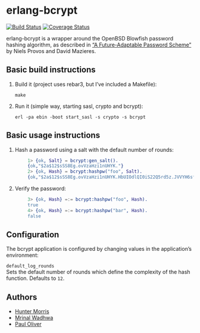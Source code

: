 erlang-bcrypt
=============

[![Build Status][travis_ci_image]][travis_ci]
[![Coverage Status](https://coveralls.io/repos/github/puzza007/erlang-bcrypt/badge.svg?branch=master)](https://coveralls.io/github/puzza007/erlang-bcrypt?branch=master)

erlang-bcrypt is a wrapper around the OpenBSD Blowfish password hashing algorithm, as described in [“A Future-Adaptable Password Scheme”] by Niels Provos and David Mazieres.

Basic build instructions
------------------------

1.  Build it (project uses rebar3, but I’ve included a Makefile):

        make

2.  Run it (simple way, starting sasl, crypto and bcrypt):

        erl -pa ebin -boot start_sasl -s crypto -s bcrypt

Basic usage instructions
------------------------

1.  Hash a password using a salt with the default number of rounds:

```erlang
        1> {ok, Salt} = bcrypt:gen_salt().
        {ok,"$2a$12$sSS8Eg.ovVzaHzi1nUHYK."}
        2> {ok, Hash} = bcrypt:hashpw("foo", Salt).
        {ok,"$2a$12$sSS8Eg.ovVzaHzi1nUHYK.HbUIOdlQI0iS22Q5rd5z.JVVYH6sfm6"}
```

2.  Verify the password:

```erlang
        3> {ok, Hash} =:= bcrypt:hashpw("foo", Hash).
        true
        4> {ok, Hash} =:= bcrypt:hashpw("bar", Hash).
        false
```

Configuration
-------------

The bcrypt application is configured by changing values in the application’s environment:

`default_log_rounds`  
Sets the default number of rounds which define the complexity of the hash function. Defaults to `12`.

Authors
-------

-   [Hunter Morris]
-   [Mrinal Wadhwa]
-   [Paul Oliver]

  [“A Future-Adaptable Password Scheme”]: http://www.openbsd.org/papers/bcrypt-paper.ps
  [Hunter Morris]: http://github.com/skarab
  [Mrinal Wadhwa]: http://github.com/mrinalwadhwa
  [Paul Oliver]: http://github.com/puzza007

[travis_ci]: https://travis-ci.org/puzza007/erlang-bcrypt
[travis_ci_image]: https://travis-ci.org/puzza007/erlang-bcrypt.png

